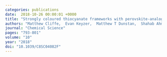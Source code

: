 ```yaml
---
categories: publications
date:  2018-10-26 00:00:01 +0000
title: "Strongly coloured thiocyanate frameworks with perovskite-analogue structures"
authors: "Matthew Cliffe,  Evan Keyzer,  Matthew T Dunstan,  Shahab Ahmad,  M De Volder,  Felix Deschler,  Andrew James Morris  and  Clare P. Grey"
journal: "Chemical Science"
pages: "793-801"
volume: "10"
year: "2018"
doi: "10.1039/C8SC04082F"
---
```

